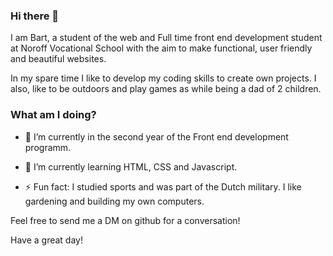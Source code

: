 ### Hi there 👋
I am Bart, a student of the web and Full time front end development student at Noroff Vocational School with the aim to make functional, user friendly and beautiful websites. 
 
In my spare time I like to develop my coding skills to create own projects. I also, like to be outdoors and play games as while being a dad of 2 children. 

### What am I doing? 
- 🔭 I’m currently in the second year of the Front end development programm.
- 🌱 I’m currently learning HTML, CSS and Javascript.
  
-  ⚡ Fun fact: I studied sports and was part of the Dutch military. I like gardening and building my own computers.

 Feel free to send me a DM on github for a conversation!

 Have a great day!
<!--
**Barvand/Barvand** is a ✨ _special_ ✨ repository because its `README.md` (this file) appears on your GitHub profile.

Here are some ideas to get you started:

- 🔭 I’m currently working on ...
- 🌱 I’m currently learning ...
- 👯 I’m looking to collaborate on ...
- 🤔 I’m looking for help with ...
- 💬 Ask me about ...
- 📫 How to reach me: ...
- 😄 Pronouns: ...
- ⚡ Fun fact: ...
-->
